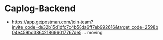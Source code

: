 # Caplog-Backend
* https://app.getpostman.com/join-team?invite_code=de32b15d1dfc7c4b58da6ff7eb992616&target_code=2598b04e459bd3864218696017767de5
...
moving